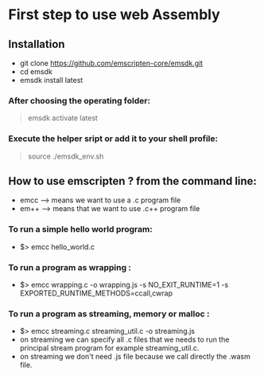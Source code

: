 # First step to use web Assembly

## Installation
- git clone https://github.com/emscripten-core/emsdk.git
- cd emsdk
- emsdk install latest

### After choosing the operating folder: 
> emsdk activate latest 

### Execute the helper sript or add it to your shell profile:
> source ./emsdk_env.sh

## How to use emscripten ? from the command line:
 - emcc   --> means we want to use a .c program file
 - em++ 	 --> means that we want to use .c++ program file

### To run a simple hello world program:
 - $> emcc hello_world.c

### To run a program as wrapping :
 - $> emcc wrapping.c -o wrapping.js -s NO_EXIT_RUNTIME=1 -s EXPORTED_RUNTIME_METHODS=ccall,cwrap

 ### To run a program as streaming, memory or malloc :
 - $> emcc streaming.c streaming_util.c -o streaming.js
 - on streaming we can specify all .c files that we needs to run the principal stream program for example streaming_util.c.
 - on streaming we don't need .js file because we call directly the .wasm file.
